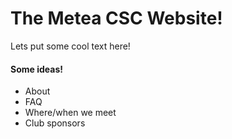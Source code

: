 # The Metea CSC Website!

Lets put some cool text here!

#### Some ideas!
 - About
 - FAQ
 - Where/when we meet
 - Club sponsors